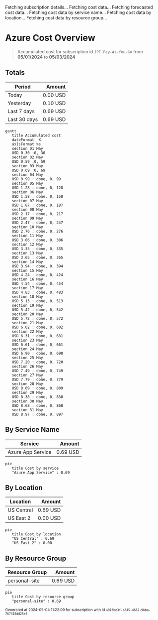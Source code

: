 Fetching subscription details...
Fetching cost data...
Fetching forecasted cost data...
Fetching cost data by service name...
Fetching cost data by location...
Fetching cost data by resource group...
# Azure Cost Overview

> Accumulated cost for subscription id `JPF Pay-As-You-Go` from **05/01/2024** to **05/03/2024**

## Totals

|Period|Amount|
|---|---:|
|Today|0.00 USD|
|Yesterday|0.10 USD|
|Last 7 days|0.69 USD|
|Last 30 days|0.69 USD|

```mermaid
gantt
   title Accumulated cost
   dateFormat  X
   axisFormat %s
   section 01 May
   USD 0.30 :0, 30
   section 02 May
   USD 0.59 :0, 59
   section 03 May
   USD 0.69 :0, 69
   section 04 May
   USD 0.99 : done, 0, 99
   section 05 May
   USD 1.28 : done, 0, 128
   section 06 May
   USD 1.58 : done, 0, 158
   section 07 May
   USD 1.87 : done, 0, 187
   section 08 May
   USD 2.17 : done, 0, 217
   section 09 May
   USD 2.47 : done, 0, 247
   section 10 May
   USD 2.76 : done, 0, 276
   section 11 May
   USD 3.06 : done, 0, 306
   section 12 May
   USD 3.35 : done, 0, 335
   section 13 May
   USD 3.65 : done, 0, 365
   section 14 May
   USD 3.94 : done, 0, 394
   section 15 May
   USD 4.24 : done, 0, 424
   section 16 May
   USD 4.54 : done, 0, 454
   section 17 May
   USD 4.83 : done, 0, 483
   section 18 May
   USD 5.13 : done, 0, 513
   section 19 May
   USD 5.42 : done, 0, 542
   section 20 May
   USD 5.72 : done, 0, 572
   section 21 May
   USD 6.02 : done, 0, 602
   section 22 May
   USD 6.31 : done, 0, 631
   section 23 May
   USD 6.61 : done, 0, 661
   section 24 May
   USD 6.90 : done, 0, 690
   section 25 May
   USD 7.20 : done, 0, 720
   section 26 May
   USD 7.49 : done, 0, 749
   section 27 May
   USD 7.79 : done, 0, 779
   section 28 May
   USD 8.09 : done, 0, 809
   section 29 May
   USD 8.38 : done, 0, 838
   section 30 May
   USD 8.68 : done, 0, 868
   section 31 May
   USD 8.97 : done, 0, 897
```

## By Service Name

|Service|Amount|
|---|---:|
|Azure App Service|0.69 USD|

```mermaid
pie
   title Cost by service
   "Azure App Service" : 0.69
```

## By Location

|Location|Amount|
|---|---:|
|US Central|0.69 USD|
|US East 2|0.00 USD|

```mermaid
pie
   title Cost by location
   "US Central" : 0.69
   "US East 2" : 0.00
```

## By Resource Group

|Resource Group|Amount|
|---|---:|
|personal-site|0.69 USD|

```mermaid
pie
   title Cost by resource group
   "personal-site" : 0.69
```

<sup>Generated at 2024-05-04 11:22:09 for subscription with id `4913be3f-a345-4652-9bba-767418dd25e3`</sup>
